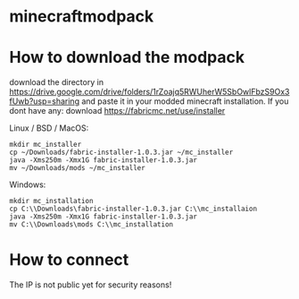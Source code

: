 # minecraftmodpack

# How to download the modpack

download the directory in https://drive.google.com/drive/folders/1rZoajq5RWUherW5SbOwlFbzS9Ox3fUwb?usp=sharing and paste it in your modded minecraft installation. If you dont have any: download https://fabricmc.net/use/installer

Linux / BSD / MacOS:
```Linux & MacOS
mkdir mc_installer
cp ~/Downloads/fabric-installer-1.0.3.jar ~/mc_installer
java -Xms250m -Xmx1G fabric-installer-1.0.3.jar
mv ~/Downloads/mods ~/mc_installer
```
Windows:
```Windows
mkdir mc_installation
cp C:\\Downloads\fabric-installer-1.0.3.jar C:\\mc_installaion
java -Xms250m -Xmx1G fabric-installer-1.0.3.jar
mv C:\\Downloads\mods C:\\mc_installation
```

# How to connect

The IP is not public yet for security reasons!
